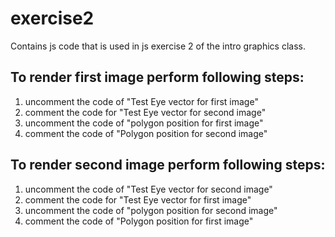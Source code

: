 # exercise2

Contains js code that is used in js exercise 2 of the intro graphics class.

To render first image perform following steps:
--------------------------------------------------
1. uncomment the code of "Test Eye vector for first image"
2. comment the code for "Test Eye vector for second image"
3. uncomment the code of "polygon position for first image"
4. comment the code of "Polygon position for second image"


To render second image perform following steps:
--------------------------------------------------
1. uncomment the code of "Test Eye vector for second image"
2. comment the code for "Test Eye vector for first image"
3. uncomment the code of "polygon position for second image"
4. comment the code of "Polygon position for first image"

